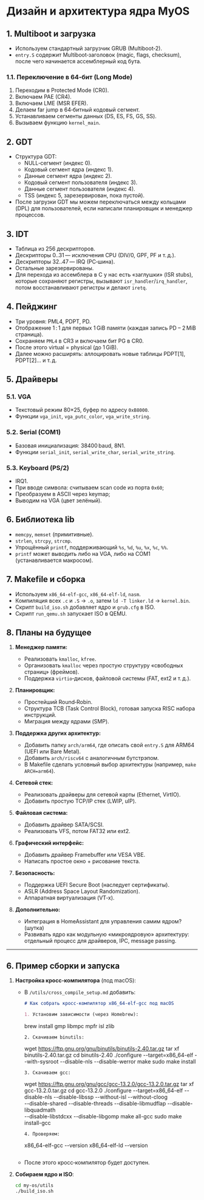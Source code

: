 # Дизайн и архитектура ядра MyOS

## 1. Multiboot и загрузка
- Используем стандартный загрузчик GRUB (Multiboot‑2).  
- `entry.S` содержит Multiboot‑заголовок (magic, flags, checksum), после чего начинается ассемблерный код бута.

### 1.1. Переключение в 64‑бит (Long Mode)
1. Переходим в Protected Mode (CR0).  
2. Включаем PAE (CR4).  
3. Включаем LME (MSR EFER).  
4. Делаем far jump в 64‑битный кодовый сегмент.  
5. Устанавливаем сегменты данных (DS, ES, FS, GS, SS).  
6. Вызываем функцию `kernel_main`.

## 2. GDT
- Структура GDT:
  - NULL‑сегмент (индекс 0).  
  - Кодовый сегмент ядра (индекс 1).  
  - Данные сегмент ядра (индекс 2).  
  - Кодовый сегмент пользователя (индекс 3).  
  - Данные сегмент пользователя (индекс 4).  
  - TSS (индекс 5, зарезервирован, пока пустой).  
- После загрузки GDT мы можем переключаться между кольцами (DPL) для пользователей, если написали планировщик и менеджер процессов.

## 3. IDT
- Таблица из 256 дескрипторов.  
- Дескрипторы 0..31 — исключения CPU (DIV/0, GPF, PF и т. д.).  
- Дескрипторы 32..47 — IRQ (PC‑шина).  
- Остальные зарезервированы.  
- Для перехода из ассемблера в C у нас есть «заглушки» (ISR stubs), которые сохраняют регистры, вызывают `isr_handler`/`irq_handler`, потом восстанавливают регистры и делают `iretq`.

## 4. Пейджинг
- Три уровня: PML4, PDPT, PD.  
- Отображение 1 : 1 для первых 1 GiB памяти (каждая запись PD – 2 MiB страница).  
- Сохраняем `PML4` в CR3 и включаем бит PG в CR0.  
- После этого virtual = physical (до 1 GiB).  
- Далее можно расширять: аллоцировать новые таблицы PDPT[1], PDPT[2]… и т. д.

## 5. Драйверы
### 5.1. VGA
- Текстовый режим 80×25, буфер по адресу `0xB8000`.  
- Функции `vga_init`, `vga_putc_color`, `vga_write_string`.  

### 5.2. Serial (COM1)
- Базовая инициализация: 38400 baud, 8N1.  
- Функции `serial_init`, `serial_write_char`, `serial_write_string`.  

### 5.3. Keyboard (PS/2)
- IRQ1.  
- При вводе символа: считываем scan code из порта `0x60`;  
- Преобразуем в ASCII через keymap;  
- Выводим на VGA (цвет зелёный).  

## 6. Библиотека lib
- `memcpy`, `memset` (примитивные).  
- `strlen`, `strcpy`, `strcmp`.  
- Упрощённый `printf`, поддерживающий `%s`, `%d`, `%u`, `%x`, `%c`, `%%`.  
- `printf` может выводить либо на VGA, либо на COM1 (устанавливается макросом).

## 7. Makefile и сборка
- Используем `x86_64-elf-gcc`, `x86_64-elf-ld`, `nasm`.  
- Компиляция всех `.c` и `.S` → `.o`, затем `ld -T linker.ld` → `kernel.bin`.  
- Скрипт `build_iso.sh` добавляет ядро и `grub.cfg` в ISO.  
- Скрипт `run_qemu.sh` запускает ISO в QEMU.

## 8. Планы на будущее
1. **Менеджер памяти:**  
   - Реализовать `kmalloc`, `kfree`.  
   - Организовать `kmalloc` через простую структуру «свободных страниц» (фреймов).  
   - Поддержка `virtio`‑дисков, файловой системы (FAT, ext2 и т. д.).

2. **Планировщик:**  
   - Простейший Round‑Robin.  
   - Структура TCB (Task Control Block), готовая запуска RISC набора инструкций.  
   - Миграция между ядрами (SMP).

3. **Поддержка других архитектур:**  
   - Добавить папку `arch/arm64`, где описать свой `entry.S` для ARM64 (UEFI или Bare Metal).  
   - Добавить `arch/riscv64` с аналогичным бутстрэпом.  
   - В Makefile сделать условный выбор архитектуры (например, `make ARCH=arm64`).

4. **Сетевой стек:**  
   - Реализовать драйверы для сетевой карты (Ethernet, VirtIO).  
   - Добавить простую TCP/IP стек (LWIP, uIP).

5. **Файловая система:**  
   - Добавить драйвер SATA/SCSI.  
   - Реализовать VFS, потом FAT32 или ext2.

6. **Графический интерфейс:**  
   - Добавить драйвер Framebuffer или VESA VBE.  
   - Написать простое окно + рисование текста.

7. **Безопасность:**  
   - Поддержка UEFI Secure Boot (наследует сертификаты).  
   - ASLR (Address Space Layout Randomization).  
   - Аппаратная виртуализация (VT‑х).  

8. **Дополнительно:**  
   - Интеграция в HomeAssistant для управления самим ядром? (шутка)  
   - Развивать ядро как модульную «микроядровую» архитектуру: отдельный процесс для драйверов, IPC, message passing.  

---

## 6. Пример сборки и запуска

1. **Настройка кросс‑компилятора** (под macOS):  
   - В `/utils/cross_compile_setup.md` добавить:
     ```markdown
     # Как собрать кросс‑компилятор x86_64-elf‑gcc под macOS

     1. Установим зависимости (через Homebrew):
        ```
        brew install gmp libmpc mpfr isl zlib
        ```
     2. Скачиваем binutils:
        ```
        wget https://ftp.gnu.org/gnu/binutils/binutils-2.40.tar.gz
        tar xf binutils-2.40.tar.gz
        cd binutils-2.40
        ./configure --target=x86_64-elf --with-sysroot --disable-nls --disable-werror
        make
        sudo make install
        ```
     3. Скачиваем gcc:
        ```
        wget https://ftp.gnu.org/gnu/gcc/gcc-13.2.0/gcc-13.2.0.tar.gz
        tar xf gcc-13.2.0.tar.gz
        cd gcc-13.2.0
        ./configure --target=x86_64-elf --disable-nls --disable-libssp --without-isl --without-cloog \
            --disable-shared --disable-threads --disable-libmudflap --disable-libquadmath \
            --disable-libstdcxx --disable-libgomp
        make all-gcc
        sudo make install-gcc
        ```
     4. Проверяем:
        ```
        x86_64-elf-gcc --version
        x86_64-elf-ld --version
        ```
     ```
   - После этого кросс‑компилятор будет доступен.

2. **Собираем ядро и ISO**:
   ```bash
   cd my-os/utils
   ./build_iso.sh